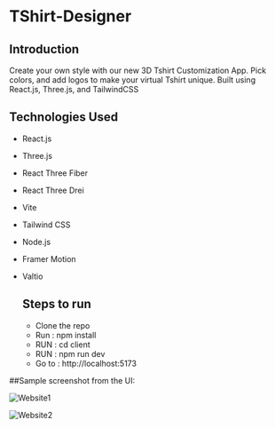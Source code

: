 # TShirt-Designer
## Introduction

Create your own style with our new 3D Tshirt Customization App. Pick colors, and add logos to make your virtual Tshirt unique. Built using React.js, Three.js, and TailwindCSS

## Technologies Used

- React.js
- Three.js
- React Three Fiber
- React Three Drei
- Vite
- Tailwind CSS
- Node.js
- Framer Motion
- Valtio

  ## Steps to run

  - Clone the repo
  - Run : npm install
  - RUN : cd client
  - RUN : npm run dev
  - Go to : http://localhost:5173


##Sample screenshot from the UI:

![Website1](https://github.com/sidguptasid/TShirt-Designer/assets/132853979/cec64254-c2dc-42a0-9fc1-3e979f2525ff)

    
![Website2](https://github.com/sidguptasid/TShirt-Designer/assets/132853979/f7d33547-707a-4f09-9ac7-b5a97c3f2038)
